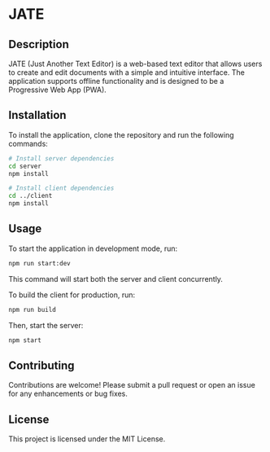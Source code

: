 # JATE

## Description
JATE (Just Another Text Editor) is a web-based text editor that allows users to create and edit documents with a simple and intuitive interface. The application supports offline functionality and is designed to be a Progressive Web App (PWA).

## Installation
To install the application, clone the repository and run the following commands:

```bash
# Install server dependencies
cd server
npm install

# Install client dependencies
cd ../client
npm install
```

## Usage
To start the application in development mode, run:

```bash
npm run start:dev
```

This command will start both the server and client concurrently.

To build the client for production, run:

```bash
npm run build
```

Then, start the server:

```bash
npm start
```

## Contributing
Contributions are welcome! Please submit a pull request or open an issue for any enhancements or bug fixes.

## License
This project is licensed under the MIT License.
